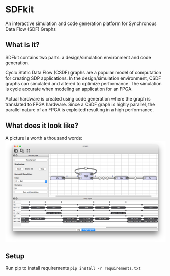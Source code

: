 # SDFkit
An interactive simulation and code generation platform for Synchronous Data Flow (SDF) Graphs

## What is it?
SDFkit contains two parts: a design/simulation environment and code generation.

Cyclo Static Data Flow (CSDF) graphs are a popular model of computation for creating SDP applications.
In the design/simulation environment, CSDF graphs can simulated and altered to optimize performance.
The simulation is cycle accurate when modeling an application for an FPGA.

Actual hardware is created using code generation where the graph is translated to FPGA hardware.
Since a CSDF graph is highly parallel, the parallel nature of an FPGA is exploited resulting in a high performance.

## What does it look like?
A picture is worth a thousand words:
![screenshot](https://raw.githubusercontent.com/rinsewester/SDFkit/master/images/screenshot.png)

## Setup

Run pip to install requirements `pip install -r requirements.txt`
